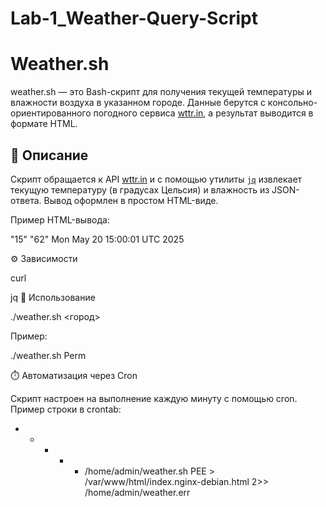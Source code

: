 # Lab-1_Weather-Query-Script

# Weather.sh

weather.sh — это Bash-скрипт для получения текущей температуры и влажности воздуха в указанном городе. Данные берутся с консольно-ориентированного погодного сервиса [wttr.in](https://github.com/chubin/wttr.in), а результат выводится в формате HTML.

## 📌 Описание

Скрипт обращается к API [wttr.in](https://wttr.in) и с помощью утилиты [`jq`](https://stedolan.github.io/jq/) извлекает текущую температуру (в градусах Цельсия) и влажность из JSON-ответа. Вывод оформлен в простом HTML-виде.

Пример HTML-вывода:
<HTML><BODY>
"15"
"62"
Mon May 20 15:00:01 UTC 2025
</BODY></HTML>


⚙️ Зависимости

curl

jq
🚀 Использование

./weather.sh <город>

Пример:

./weather.sh Perm

⏱️ Автоматизация через Cron

Скрипт настроен на выполнение каждую минуту с помощью cron. Пример строки в crontab:

* * * * * /home/admin/weather.sh PEE > /var/www/html/index.nginx-debian.html 2>> /home/admin/weather.err
